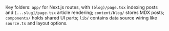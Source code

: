 Key folders: `app/` for Next.js routes, with `(blog)/page.tsx` indexing posts and `[...slug]/page.tsx` article rendering; `content/blog/` stores MDX posts; `components/` holds shared UI parts; `lib/` contains data source wiring like `source.ts` and layout options.
